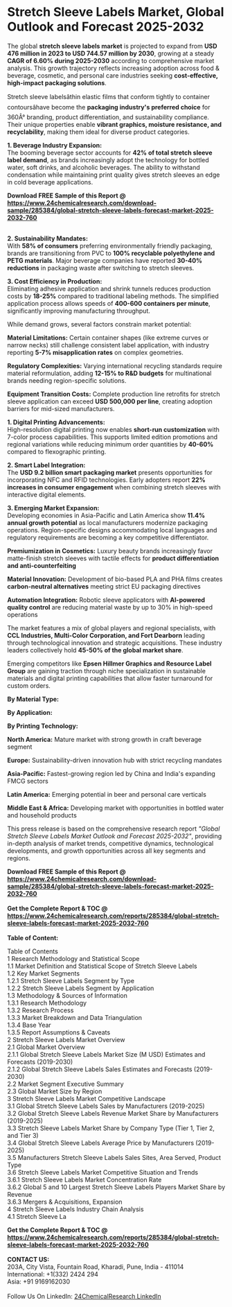 <h1>Stretch Sleeve Labels Market, Global Outlook and Forecast 2025-2032</h1><p>The global <strong>stretch sleeve labels market</strong> is projected to expand from <strong>USD 476 million in 2023 to USD 744.57 million by 2030</strong>, growing at a steady <strong>CAGR of 6.60% during 2025-2030</strong> according to comprehensive market analysis. This growth trajectory reflects increasing adoption across food &amp; beverage, cosmetic, and personal care industries seeking <strong>cost-effective, high-impact packaging solutions</strong>.</p><p>Stretch sleeve labelsâthin elastic films that conform tightly to container contoursâhave become the <strong>packaging industry's preferred choice</strong> for 360Â° branding, product differentiation, and sustainability compliance. Their unique properties enable <strong>vibrant graphics, moisture resistance, and recyclability</strong>, making them ideal for diverse product categories.</p><p><strong>1. Beverage Industry Expansion:</strong><br>
The booming beverage sector accounts for <strong>42% of total stretch sleeve label demand</strong>, as brands increasingly adopt the technology for bottled water, soft drinks, and alcoholic beverages. The ability to withstand condensation while maintaining print quality gives stretch sleeves an edge in cold beverage applications.</p><div><b>Download FREE Sample of this Report @ 
            <a href="https://www.24chemicalresearch.com/download-sample/285384/global-stretch-sleeve-labels-forecast-market-2025-2032-760">
            https://www.24chemicalresearch.com/download-sample/285384/global-stretch-sleeve-labels-forecast-market-2025-2032-760</a></b></div><br><p><strong>2. Sustainability Mandates:</strong><br>
With <strong>58% of consumers</strong> preferring environmentally friendly packaging, brands are transitioning from PVC to <strong>100% recyclable polyethylene and PETG materials</strong>. Major beverage companies have reported <strong>30-40% reductions</strong> in packaging waste after switching to stretch sleeves.</p><p><strong>3. Cost Efficiency in Production:</strong><br>
Eliminating adhesive application and shrink tunnels reduces production costs by <strong>18-25%</strong> compared to traditional labeling methods. The simplified application process allows speeds of <strong>400-600 containers per minute</strong>, significantly improving manufacturing throughput.</p><p>While demand grows, several factors constrain market potential:</p><p><strong>Material Limitations:</strong> Certain container shapes (like extreme curves or narrow necks) still challenge consistent label application, with industry reporting <strong>5-7% misapplication rates</strong> on complex geometries.</p><p><strong>Regulatory Complexities:</strong> Varying international recycling standards require material reformulation, adding <strong>12-15% to R&amp;D budgets</strong> for multinational brands needing region-specific solutions.</p><p><strong>Equipment Transition Costs:</strong> Complete production line retrofits for stretch sleeve application can exceed <strong>USD 500,000 per line</strong>, creating adoption barriers for mid-sized manufacturers.</p><p><strong>1. Digital Printing Advancements:</strong><br>
High-resolution digital printing now enables <strong>short-run customization</strong> with 7-color process capabilities. This supports limited edition promotions and regional variations while reducing minimum order quantities by <strong>40-60%</strong> compared to flexographic printing.</p><p><strong>2. Smart Label Integration:</strong><br>
The <strong>USD 9.2 billion smart packaging market</strong> presents opportunities for incorporating NFC and RFID technologies. Early adopters report <strong>22% increases in consumer engagement</strong> when combining stretch sleeves with interactive digital elements.</p><p><strong>3. Emerging Market Expansion:</strong><br>
Developing economies in Asia-Pacific and Latin America show <strong>11.4% annual growth potential</strong> as local manufacturers modernize packaging operations. Region-specific designs accommodating local languages and regulatory requirements are becoming a key competitive differentiator.</p><p><strong>Premiumization in Cosmetics:</strong> Luxury beauty brands increasingly favor matte-finish stretch sleeves with tactile effects for <strong>product differentiation and anti-counterfeiting</strong></p><p><strong>Material Innovation:</strong> Development of bio-based PLA and PHA films creates <strong>carbon-neutral alternatives</strong> meeting strict EU packaging directives</p><p><strong>Automation Integration:</strong> Robotic sleeve applicators with <strong>AI-powered quality control</strong> are reducing material waste by up to 30% in high-speed operations</p><p>The market features a mix of global players and regional specialists, with <strong>CCL Industries, Multi-Color Corporation, and Fort Dearborn</strong> leading through technological innovation and strategic acquisitions. These industry leaders collectively hold <strong>45-50% of the global market share</strong>.</p><p>Emerging competitors like <strong>Epsen Hillmer Graphics and Resource Label Group</strong> are gaining traction through niche specialization in sustainable materials and digital printing capabilities that allow faster turnaround for custom orders.</p><p><strong>By Material Type:</strong></p><p><strong>By Application:</strong></p><p><strong>By Printing Technology:</strong></p><p><strong>North America:</strong> Mature market with strong growth in craft beverage segment</p><p><strong>Europe:</strong> Sustainability-driven innovation hub with strict recycling mandates</p><p><strong>Asia-Pacific:</strong> Fastest-growing region led by China and India's expanding FMCG sectors</p><p><strong>Latin America:</strong> Emerging potential in beer and personal care verticals</p><p><strong>Middle East &amp; Africa:</strong> Developing market with opportunities in bottled water and household products</p><p>This press release is based on the comprehensive research report <em>"Global Stretch Sleeve Labels Market Outlook and Forecast 2025-2032"</em>, providing in-depth analysis of market trends, competitive dynamics, technological developments, and growth opportunities across all key segments and regions.</p><div><b>Download FREE Sample of this Report @ 
            <a href="https://www.24chemicalresearch.com/download-sample/285384/global-stretch-sleeve-labels-forecast-market-2025-2032-760">
            https://www.24chemicalresearch.com/download-sample/285384/global-stretch-sleeve-labels-forecast-market-2025-2032-760</a></b></div><br><div><b>Get the Complete Report & TOC @ 
            <a href="https://www.24chemicalresearch.com/reports/285384/global-stretch-sleeve-labels-forecast-market-2025-2032-760">
            https://www.24chemicalresearch.com/reports/285384/global-stretch-sleeve-labels-forecast-market-2025-2032-760</a></b></div><br>
            <b>Table of Content:</b><p>Table of Contents<br />
1 Research Methodology and Statistical Scope<br />
1.1 Market Definition and Statistical Scope of Stretch Sleeve Labels<br />
1.2 Key Market Segments<br />
1.2.1 Stretch Sleeve Labels Segment by Type<br />
1.2.2 Stretch Sleeve Labels Segment by Application<br />
1.3 Methodology & Sources of Information<br />
1.3.1 Research Methodology<br />
1.3.2 Research Process<br />
1.3.3 Market Breakdown and Data Triangulation<br />
1.3.4 Base Year<br />
1.3.5 Report Assumptions & Caveats<br />
2 Stretch Sleeve Labels Market Overview<br />
2.1 Global Market Overview<br />
2.1.1 Global Stretch Sleeve Labels Market Size (M USD) Estimates and Forecasts (2019-2030)<br />
2.1.2 Global Stretch Sleeve Labels Sales Estimates and Forecasts (2019-2030)<br />
2.2 Market Segment Executive Summary<br />
2.3 Global Market Size by Region<br />
3 Stretch Sleeve Labels Market Competitive Landscape<br />
3.1 Global Stretch Sleeve Labels Sales by Manufacturers (2019-2025)<br />
3.2 Global Stretch Sleeve Labels Revenue Market Share by Manufacturers (2019-2025)<br />
3.3 Stretch Sleeve Labels Market Share by Company Type (Tier 1, Tier 2, and Tier 3)<br />
3.4 Global Stretch Sleeve Labels Average Price by Manufacturers (2019-2025)<br />
3.5 Manufacturers Stretch Sleeve Labels Sales Sites, Area Served, Product Type<br />
3.6 Stretch Sleeve Labels Market Competitive Situation and Trends<br />
3.6.1 Stretch Sleeve Labels Market Concentration Rate<br />
3.6.2 Global 5 and 10 Largest Stretch Sleeve Labels Players Market Share by Revenue<br />
3.6.3 Mergers & Acquisitions, Expansion<br />
4 Stretch Sleeve Labels Industry Chain Analysis<br />
4.1 Stretch Sleeve La</p><div><b>Get the Complete Report & TOC @ 
            <a href="https://www.24chemicalresearch.com/reports/285384/global-stretch-sleeve-labels-forecast-market-2025-2032-760">
            https://www.24chemicalresearch.com/reports/285384/global-stretch-sleeve-labels-forecast-market-2025-2032-760</a></b></div><br><b>CONTACT US:</b><br>
            203A, City Vista, Fountain Road, Kharadi, Pune, India - 411014<br>
            International: +1(332) 2424 294<br>
            Asia: +91 9169162030 <br><br>
            Follow Us On LinkedIn: <a href="https://www.linkedin.com/company/24chemicalresearch/">24ChemicalResearch LinkedIn</a>